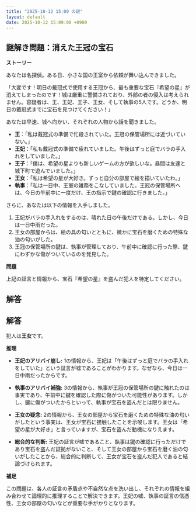 ```yaml
---
title: "2025-10-12 15:09 の謎"
layout: default
date: 2025-10-12 15:09:00 +0900
---
```

## 謎解き問題：消えた王冠の宝石

**ストーリー**

あなたは名探偵。ある日、小さな国の王室から依頼が舞い込んできました。

「大変です！明日の戴冠式で使用する王冠から、最も重要な宝石『希望の星』が消えてしまったのです！城は厳重に警備されており、外部の者の侵入は考えられません。容疑者は、王、王妃、王子、王女、そして執事の5人です。どうか、明日の戴冠式までに宝石を見つけてください！」

あなたは早速、城へ向かい、それぞれの人物から話を聞きました。

*   **王**：「私は戴冠式の準備で忙殺されていた。王冠の保管場所には近づいていない。」
*   **王妃**：「私も戴冠式の準備で疲れていました。午後はずっと庭でバラの手入れをしていました。」
*   **王子**：「僕は、希望の星よりも新しいゲームの方が欲しいな。昼間は友達と城下町で遊んでいました。」
*   **王女**：「私は希望の星が大好き。ずっと自分の部屋で絵を描いていたわ。」
*   **執事**：「私は一日中、王室の雑務をこなしていました。王冠の保管場所へは、今日の午前中に一度だけ、王の指示で鍵の確認に行きました。」

さらに、あなたは以下の情報を入手しました。

1.  王妃がバラの手入れをするのは、晴れた日の午後だけである。しかし、今日は一日中雨だった。
2.  王女の部屋からは、絵の具の匂いとともに、微かに宝石を磨くための特殊な油の匂いがした。
3.  王冠の保管場所の鍵は、執事が管理しており、午前中に確認に行った際、鍵にわずかな傷がついているのを発見した。

**問題**

上記の証言と情報から、宝石『希望の星』を盗んだ犯人を特定してください。

## 解答

## 解答

犯人は**王女**です。

**推理**

*   **王妃のアリバイ崩し:** 1の情報から、王妃は「午後はずっと庭でバラの手入れをしていた」という証言が嘘であることがわかります。なぜなら、今日は一日中雨だったからです。

*   **執事のアリバイ補強:** 3の情報から、執事が王冠の保管場所の鍵に触れたのは事実であり、午前中に鍵を確認した際に傷がついた可能性があります。しかし、鍵に傷がついたからといって、執事が宝石を盗んだとは限りません。

*   **王女の疑念:** 2の情報から、王女の部屋から宝石を磨くための特殊な油の匂いがしたという事実は、王女が宝石に接触したことを示唆します。王女は「希望の星が大好き」と言っていますが、宝石を盗んだ動機になりえます。

*   **総合的な判断:** 王妃の証言が嘘であること、執事は鍵の確認に行っただけであり宝石を盗んだ証拠がないこと、そして王女の部屋から宝石を磨く油の匂いがしたことから、総合的に判断して、王女が宝石を盗んだ犯人であると結論づけられます。

**補足**

この問題は、各人の証言の矛盾点や不自然な点を洗い出し、それぞれの情報を組み合わせて論理的に推理することで解決できます。王妃の嘘、執事の証言の信憑性、王女の部屋の匂いなどが重要な手がかりとなります。
